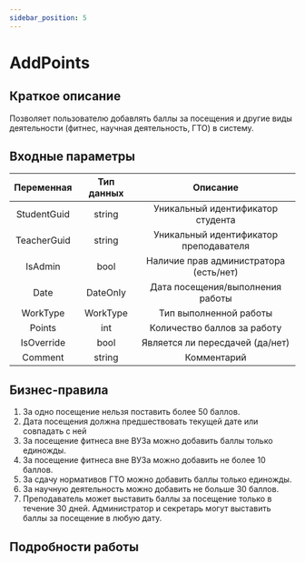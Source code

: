 ```yaml
---
sidebar_position: 5
---
```


# AddPoints

## Краткое описание
Позволяет пользователю добавлять баллы за посещения и другие виды деятельности (фитнес, научная деятельность, ГТО) в систему.

## Входные параметры
Переменная | Тип данных | Описание
:---------:|:----------:|:--------:
StudentGuid|string      |Уникальный идентификатор студента
TeacherGuid|string      |Уникальный идентификатор преподавателя
IsAdmin    |bool        |Наличие прав администратора (есть/нет)
Date       |DateOnly    |Дата посещения/выполнения работы
WorkType   |WorkType    |Тип выполненной работы
Points     |int         |Количество баллов за работу
IsOverride |bool        |Является ли пересдачей (да/нет)
Comment    |string      |Комментарий

## Бизнес-правила
1. За одно посещение нельзя поставить более 50 баллов.
2. Дата посещения должна предшествовать текущей дате или совпадать с ней
3. За посещение фитнеса вне ВУЗа можно добавить баллы только единожды.
4. За посещение фитнеса вне ВУЗа можно добавить не более 10 баллов.
5. За сдачу нормативов ГТО можно добавить баллы только единожды.
6. За научную деятельность можно добавить не больше 30 баллов.
7. Преподаватель может выставить баллы за посещение только в течение 30 дней. Администратор и секретарь могут выставить баллы за посещение в любую дату.

## Подробности работы
